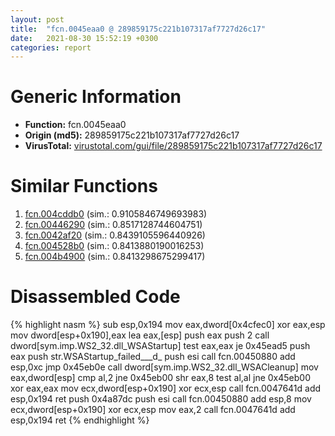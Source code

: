 ```yaml
---
layout: post
title:  "fcn.0045eaa0 @ 289859175c221b107317af7727d26c17"
date:   2021-08-30 15:52:19 +0300
categories: report
---
```


# Generic Information
- **Function:** fcn.0045eaa0
- **Origin (md5):** 289859175c221b107317af7727d26c17
- **VirusTotal:** [virustotal.com/gui/file/289859175c221b107317af7727d26c17][virustotal_ref]



# Similar Functions

1. [fcn.004cddb0][similar_1_ref] (sim.: 0.9105846749693983)
2. [fcn.00446290][similar_2_ref] (sim.: 0.8517128744604751)
3. [fcn.0042af20][similar_3_ref] (sim.: 0.8439105596440926)
4. [fcn.004528b0][similar_4_ref] (sim.: 0.8413880190016253)
5. [fcn.004b4900][similar_5_ref] (sim.: 0.8413298675299417)


# Disassembled Code

{% highlight nasm %}
sub esp,0x194
mov eax,dword[0x4cfec0]
xor eax,esp
mov dword[esp+0x190],eax
lea eax,[esp]
push eax
push 2
call dword[sym.imp.WS2_32.dll_WSAStartup]
test eax,eax
je 0x45ead5
push eax
push str.WSAStartup_failed___d_
push esi
call fcn.00450880
add esp,0xc
jmp 0x45eb0e
call dword[sym.imp.WS2_32.dll_WSACleanup]
mov eax,dword[esp]
cmp al,2
jne 0x45eb00
shr eax,8
test al,al
jne 0x45eb00
xor eax,eax
mov ecx,dword[esp+0x190]
xor ecx,esp
call fcn.0047641d
add esp,0x194
ret 
push 0x4a87dc
push esi
call fcn.00450880
add esp,8
mov ecx,dword[esp+0x190]
xor ecx,esp
mov eax,2
call fcn.0047641d
add esp,0x194
ret 
{% endhighlight %}


[similar_1_ref]: /report/fcn.004cddb0@279a61b1e76da49531f1f16fd1102a2d
[similar_2_ref]: /report/fcn.00446290@289859175c221b107317af7727d26c17
[similar_3_ref]: /report/fcn.0042af20@e2ba7f10eb234338a49853c34d7d9c56
[similar_4_ref]: /report/fcn.004528b0@289859175c221b107317af7727d26c17
[similar_5_ref]: /report/fcn.004b4900@279a61b1e76da49531f1f16fd1102a2d
[virustotal_ref]: https://www.virustotal.com/gui/file/289859175c221b107317af7727d26c17